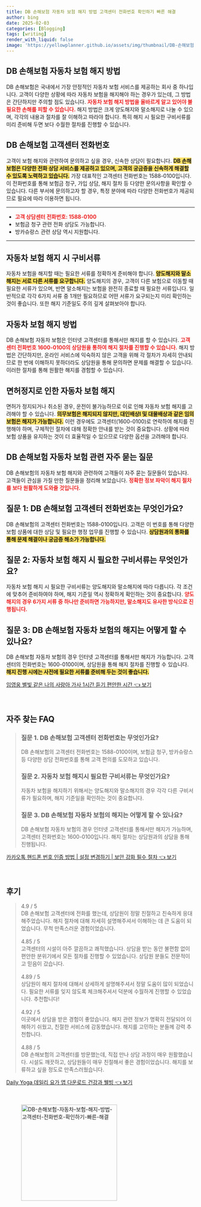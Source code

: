 ```yaml
---
title: DB 손해보험 자동차 보험 해지 방법 고객센터 전화번호 확인하기 빠른 해결
author: bing
date: 2025-02-03
categories: [Blogging]
tags: [writing]
render_with_liquid: false
image: 'https://yellowplanner.github.io/assets/img/thumbnail/DB-손해보험-자동차-보험-해지-방법-고객센터-전화번호-확인하기-빠른-해결.webp'
---
```



<h2 id='DB손해보험자동차보험해지방법'>DB 손해보험 자동차 보험 해지 방법</h2>

<p>DB 손해보험은 국내에서 가장 안정적인 자동차 보험 서비스를 제공하는 회사 중 하나입니다. 고객이 다양한 상황에 따라 자동차 보험을 해지해야 하는 경우가 있는데, 그 방법은 간단하지만 주의할 점도 있습니다. <b><span style="color: #ee2323;">자동차 보험 해지 방법을 올바르게 알고 있어야 불필요한 손해를 피할 수 있습니다.</span></b> 해지 방법은 크게 양도해지와 말소해지로 나눌 수 있으며, 각각의 내용과 절차를 잘 이해하고 따라야 합니다. 특히 해지 시 필요한 구비서류를 미리 준비해 두면 보다 수월한 절차를 진행할 수 있습니다.</p>

<h2 id='DB손해보험고객센터전화번호'>DB 손해보험 고객센터 전화번호</h2>

<p>고객이 보험 해지와 관련하여 문의하고 싶을 경우, 신속한 상담이 필요합니다. <b><span style="background-color: #ffe066;">DB 손해보험은 다양한 전화 상담 서비스를 제공하고 있으며, 고객의 궁금증을 신속하게 해결할 수 있도록 노력하고 있습니다.</span></b> 가장 대표적인 고객센터 전화번호는 1588-0100입니다. 이 전화번호를 통해 보험금 청구, 가입 상담, 해지 절차 등 다양한 문의사항을 확인할 수 있습니다. 다른 부서에 문의하고자 할 경우, 특정 분야에 따라 다양한 전화번호가 제공되므로 필요에 따라 이용하면 됩니다.</p>

<hr />

<ul>
    <li><b><span style="color: #ee2323;">고객 상담센터 전화번호: 1588-0100</span></b></li>
    <li>보험금 청구 관련 전화 상담도 가능합니다.</li>
    <li>방카슈랑스 관련 상담 역시 지원합니다.</li>
</ul>

<hr />

<h2 id='자동차보험해지시구비서류'>자동차 보험 해지 시 구비서류</h2>

<p>자동차 보험을 해지할 때는 필요한 서류를 정확하게 준비해야 합니다. <b><span style="background-color: #ffe066;">양도해지와 말소해지는 서로 다른 서류를 요구합니다.</span></b> 양도해지의 경우, 고객이 다른 보험으로 이동할 때 필요한 서류가 있으며, 반면 말소해지는 보험을 완전히 종료할 때 필요한 서류입니다. 일반적으로 각각 6가지 서류 중 1개만 필요하므로 어떤 서류가 요구되는지 미리 확인하는 것이 좋습니다. 또한 해지 기준일도 주의 깊게 살펴보아야 합니다.</p>

<h2 id='자동차보험해지방법'>자동차 보험 해지 방법</h2>

<p>DB 손해보험 자동차 보험은 인터넷 고객센터를 통해서만 해지를 할 수 있습니다. <b><span style="color: #ee2323;">고객센터 전화번호 1600-0100의 상담원을 통하여 해지 절차를 진행할 수 있습니다.</span></b> 해지 방법은 간단하지만, 온라인 서비스에 익숙하지 않은 고객을 위해 각 절차가 자세히 안내되므로 한 번에 이해하지 못하더라도 상담원을 통해 문의하면 문제를 해결할 수 있습니다. 이러한 절차를 통해 원활한 해지를 경험할 수 있습니다.</p>

<h2 id='면허정지로인한보험해지'>면허정지로 인한 자동차 보험 해지</h2>

<p>면허가 정지되거나 취소된 경우, 운전이 불가능하므로 이로 인해 자동차 보험 해지를 고려해야 할 수 있습니다. <b><span style="background-color: #ffe066;">의무보험은 해지되지 않지만, 대인배상Ⅰ 및 대물배상과 같은 임의보험은 해지가 가능합니다.</span></b> 이런 경우에도 고객센터(1600-0100)로 연락하여 해지를 진행해야 하며, 구체적인 절차에 대해 정확한 안내를 받는 것이 중요합니다. 상황에 따라 보험 상품을 유지하는 것이 더 효율적일 수 있으므로 다양한 옵션을 고려해야 합니다.</p>

<h2 id='자주묻는질문'>DB 손해보험 자동차 보험 관련 자주 묻는 질문</h2>

<p>DB 손해보험의 자동차 보험 해지와 관련하여 고객들이 자주 묻는 질문들이 있습니다. 고객들이 관심을 가질 만한 질문들을 정리해 보았습니다. <b><span style="color: #ee2323;">정확한 정보 파악이 해지 절차를 보다 원활하게 도와줄 것입니다.</span></b></p>

<h2 id='질문1'>질문 1: DB 손해보험 고객센터 전화번호는 무엇인가요?</h2>

<p>DB 손해보험의 고객센터 전화번호는 1588-0100입니다. 고객은 이 번호를 통해 다양한 보험 상품에 대한 상담 및 필요한 행정 업무를 진행할 수 있습니다. <b><span style="background-color: #ffe066;">상담원과의 통화를 통해 문제 해결이나 궁금증 해소가 가능합니다.</span></b></p>

<h2 id='질문2'>질문 2: 자동차 보험 해지 시 필요한 구비서류는 무엇인가요?</h2>

<p>자동차 보험 해지 시 필요한 구비서류는 양도해지와 말소해지에 따라 다릅니다. 각 조건에 맞추어 준비하여야 하며, 해지 기준일 역시 정확하게 확인하는 것이 중요합니다. <b><span style="color: #ee2323;">양도해지의 경우 6가지 서류 중 하나만 준비하면 가능하지만, 말소해지도 유사한 방식으로 진행됩니다.</span></b></p>

<h2 id='질문3'>질문 3: DB 손해보험 자동차 보험의 해지는 어떻게 할 수 있나요?</h2>

<p>DB 손해보험 자동차 보험의 경우 인터넷 고객센터를 통해서만 해지가 가능합니다. 고객센터의 전화번호는 1600-0100이며, 상담원을 통해 해지 절차를 진행할 수 있습니다. <b><span style="background-color: #ffe066;">해지 진행 시에는 사전에 필요한 서류를 준비해 두는 것이 좋습니다.</span></b></p>


<p><a class="click-button" title="임영웅 별빛 같은 나의 사랑아 가사 1시간 듣기 편안한 시간" href="https://yellowplanner.github.io/posts/%EC%9E%84%EC%98%81%EC%9B%85-%EB%B3%84%EB%B9%9B-%EA%B0%99%EC%9D%80-%EB%82%98%EC%9D%98-%EC%82%AC%EB%9E%91%EC%95%84-%EA%B0%80%EC%82%AC-1%EC%8B%9C%EA%B0%84-%EB%93%A3%EA%B8%B0-%ED%8E%B8%EC%95%88%ED%95%9C-%EC%8B%9C%EA%B0%84/" rel="dofollow">임영웅 별빛 같은 나의 사랑아 가사 1시간 듣기 편안한 시간 👈 보기</a></p><br>
<h2 id='자주_찾는_FAQ'>자주 찾는 FAQ</h2>
<div itemscope="" itemtype="https://schema.org/FAQPage"> 
<blockquote> 
<div itemscope="" itemprop="mainEntity" itemtype="https://schema.org/Question"> 
<h3 itemprop="name">질문 1. DB 손해보험 고객센터 전화번호는 무엇인가요?</h3> 
<div itemscope="" itemprop="acceptedAnswer" itemtype="https://schema.org/Answer"> 
<span itemprop="text"> 
<p>DB 손해보험의 고객센터 전화번호는 1588-0100이며, 보험금 청구, 방카슈랑스 등 다양한 상담 전화번호를 통해 고객 편의를 도모하고 있습니다.</p> 
</span> 
</div> 
</div> 

<div itemscope="" itemprop="mainEntity" itemtype="https://schema.org/Question"> 
<h3 itemprop="name">질문 2. 자동차 보험 해지시 필요한 구비서류는 무엇인가요?</h3> 
<div itemscope="" itemprop="acceptedAnswer" itemtype="https://schema.org/Answer"> 
<span itemprop="text"> 
<p>자동차 보험을 해지하기 위해서는 양도해지와 말소해지의 경우 각각 다른 구비서류가 필요하며, 해지 기준일을 확인하는 것이 중요합니다.</p> 
</span> 
</div> 
</div> 

<div itemscope="" itemprop="mainEntity" itemtype="https://schema.org/Question"> 
<h3 itemprop="name">질문 3. DB 손해보험 자동차 보험의 해지는 어떻게 할 수 있나요?</h3> 
<div itemscope="" itemprop="acceptedAnswer" itemtype="https://schema.org/Answer"> 
<span itemprop="text"> 
<p>DB 손해보험 자동차 보험의 경우 인터넷 고객센터를 통해서만 해지가 가능하며, 고객센터 전화번호는 1600-0100입니다. 해지 절차는 상담원과의 상담을 통해 진행됩니다.</p> 
</span> 
</div> 
</div> 
</blockquote> 
</div>
<p><a class="click-button" title="카카오톡 핸드폰 번호 인증 방법 | 설정 변경하기 | 보안 강화 필수 절차" href="https://yellowplanner.github.io/posts/%EC%B9%B4%EC%B9%B4%EC%98%A4%ED%86%A1-%ED%95%B8%EB%93%9C%ED%8F%B0-%EB%B2%88%ED%98%B8-%EC%9D%B8%EC%A6%9D-%EB%B0%A9%EB%B2%95-%EC%84%A4%EC%A0%95-%EB%B3%80%EA%B2%BD%ED%95%98%EA%B8%B0-%EB%B3%B4%EC%95%88-%EA%B0%95%ED%99%94-%ED%95%84%EC%88%98-%EC%A0%88%EC%B0%A8/" rel="dofollow">카카오톡 핸드폰 번호 인증 방법 | 설정 변경하기 | 보안 강화 필수 절차 👈 보기</a></p><br>
<h2 id='후기'>후기</h2>
<div itemscope itemtype="https://schema.org/Product">
  <blockquote>
  <div itemprop="review" itemscope itemtype="https://schema.org/Review">
      <div itemprop="reviewRating" itemscope itemtype="https://schema.org/Rating"> <span itemprop="ratingValue">4.9</span> / <span itemprop="bestRating">5</span> </div>
      <span itemprop="reviewBody">DB 손해보험 고객센터에 전화를 했는데, 상담원이 정말 친절하고 친숙하게 응대해주었습니다. 해지 절차에 대해 자세히 설명해주셔서 이해하는 데 큰 도움이 되었습니다. 무척 만족스러운 경험이었습니다.</span>
  </div>
  <br>
  <div itemprop="review" itemscope itemtype="https://schema.org/Review">
      <div itemprop="reviewRating" itemscope itemtype="https://schema.org/Rating"> <span itemprop="ratingValue">4.85</span> / <span itemprop="bestRating">5</span> </div>
      <span itemprop="reviewBody">고객센터의 시설이 아주 깔끔하고 쾌적했습니다. 상담을 받는 동안 불편함 없이 편안한 분위기에서 모든 절차를 진행할 수 있었습니다. 상담원 분들도 전문적이고 믿음이 갔습니다.</span>
  </div>
  <br>
  <div itemprop="review" itemscope itemtype="https://schema.org/Review">
      <div itemprop="reviewRating" itemscope itemtype="https://schema.org/Rating"> <span itemprop="ratingValue">4.89</span> / <span itemprop="bestRating">5</span> </div>
      <span itemprop="reviewBody">상담원이 해지 절차에 대해서 상세하게 설명해주셔서 정말 도움이 많이 되었습니다. 필요한 서류를 잊지 않도록 체크해주셔서 덕분에 수월하게 진행할 수 있었습니다. 추천합니다!</span>
  </div>
  <br>
  <div itemprop="review" itemscope itemtype="https://schema.org/Review">
      <div itemprop="reviewRating" itemscope itemtype="https://schema.org/Rating"> <span itemprop="ratingValue">4.92</span> / <span itemprop="bestRating">5</span> </div>
      <span itemprop="reviewBody">이곳에서 상담을 받은 경험이 좋았습니다. 해지 관련 정보가 명확히 전달되어 이해하기 쉬웠고, 친절한 서비스에 감동했습니다. 해지를 고민하는 분들께 강력 추천합니다.</span>
  </div>
  <br>
  <div itemprop="review" itemscope itemtype="https://schema.org/Review">
      <div itemprop="reviewRating" itemscope itemtype="https://schema.org/Rating"> <span itemprop="ratingValue">4.88</span> / <span itemprop="bestRating">5</span> </div>
      <span itemprop="reviewBody">DB 손해보험의 고객센터를 방문했는데, 직접 만나 상담 과정이 매우 원활했습니다. 시설도 깨끗하고, 상담원들이 매우 친절해서 좋은 경험이었습니다. 해지를 보류하고 싶을 정도로 만족스러웠습니다.</span>
  </div>
  </blockquote>
</div>
<p><a class="click-button" title="Daily Yoga 데일리 요가 앱 다운로드 건강과 웰빙" href="https://yellowplanner.github.io/posts/Daily-Yoga-%EB%8D%B0%EC%9D%BC%EB%A6%AC-%EC%9A%94%EA%B0%80-%EC%95%B1-%EB%8B%A4%EC%9A%B4%EB%A1%9C%EB%93%9C-%EA%B1%B4%EA%B0%95%EA%B3%BC-%EC%9B%B0%EB%B9%99/" rel="dofollow">Daily Yoga 데일리 요가 앱 다운로드 건강과 웰빙 👈 보기</a></p><br>
<figure class="image"><img src="https://yellowplanner.github.io/assets/img/thumbnail/DB-손해보험-자동차-보험-해지-방법-고객센터-전화번호-확인하기-빠른-해결.webp" alt="DB-손해보험-자동차-보험-해지-방법-고객센터-전화번호-확인하기-빠른-해결" width="256" height="256"></figure>